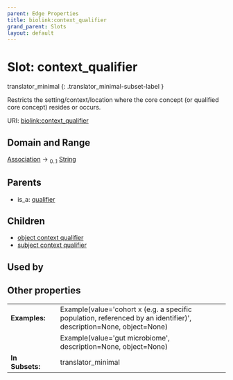```yaml
---
parent: Edge Properties
title: biolink:context_qualifier
grand_parent: Slots
layout: default
---
```


# Slot: context_qualifier

translator_minimal
{: .translator_minimal-subset-label }


Restricts the setting/context/location where the core concept (or qualified core concept) resides or occurs.

URI: [biolink:context_qualifier](https://w3id.org/biolink/context_qualifier)

## Domain and Range

[Association](Association.md) ->  <sub>0..1</sub> [String](types/String.md)

## Parents

 *  is_a: [qualifier](qualifier.md)

## Children

 *  [object context qualifier](object_context_qualifier.md)
 *  [subject context qualifier](subject_context_qualifier.md)

## Used by


## Other properties

|  |  |  |
| --- | --- | --- |
| **Examples:** | | Example(value='cohort x (e.g. a specific population, referenced by an identifier)', description=None, object=None) |
|  | | Example(value='gut microbiome', description=None, object=None) |
| **In Subsets:** | | translator_minimal |

